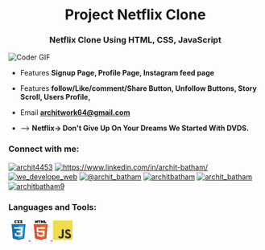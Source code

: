 <h1 align="center">Project Netflix Clone</h1>
<h3 align="center">Netflix Clone Using HTML, CSS, JavaScript</h3>
<img alt="Coder GIF"  src="https://qrangers.com/wp-content/uploads/2021/09/Banner-Introduction-to-3D-Animation.png" />

- Features **Signup Page, Profile Page, Instagram feed page**

- Features **follow/Like/comment/Share Button, Unfollow Buttons, Story Scroll, Users Profile,**

- Email **architwork64@gmail.com**

- --> **Netflix-> Don't Give Up On Your Dreams We Started With DVDS.**

<h3 align="left">Connect with me:</h3>
<p align="left">
<a href="https://codepen.io/archit4453" target="blank"><img align="center" src="https://raw.githubusercontent.com/rahuldkjain/github-profile-readme-generator/master/src/images/icons/Social/codepen.svg" alt="archit4453" height="30" width="40" /></a>
<a href="https://linkedin.com/in/https://www.linkedin.com/in/archit-batham/" target="blank"><img align="center" src="https://raw.githubusercontent.com/rahuldkjain/github-profile-readme-generator/master/src/images/icons/Social/linked-in-alt.svg" alt="https://www.linkedin.com/in/archit-batham/" height="30" width="40" /></a>
<a href="https://instagram.com/we_develope_web" target="blank"><img align="center" src="https://raw.githubusercontent.com/rahuldkjain/github-profile-readme-generator/master/src/images/icons/Social/instagram.svg" alt="we_develope_web" height="30" width="40" /></a>
<a href="https://www.hackerrank.com/@archit_batham" target="blank"><img align="center" src="https://raw.githubusercontent.com/rahuldkjain/github-profile-readme-generator/master/src/images/icons/Social/hackerrank.svg" alt="@archit_batham" height="30" width="40" /></a>
<a href="https://www.leetcode.com/architbatham" target="blank"><img align="center" src="https://raw.githubusercontent.com/rahuldkjain/github-profile-readme-generator/master/src/images/icons/Social/leet-code.svg" alt="architbatham" height="30" width="40" /></a>
<a href="https://www.hackerearth.com/archit_batham" target="blank"><img align="center" src="https://raw.githubusercontent.com/rahuldkjain/github-profile-readme-generator/master/src/images/icons/Social/hackerearth.svg" alt="archit_batham" height="30" width="40" /></a>
<a href="https://auth.geeksforgeeks.org/user/architbatham9" target="blank"><img align="center" src="https://raw.githubusercontent.com/rahuldkjain/github-profile-readme-generator/master/src/images/icons/Social/geeks-for-geeks.svg" alt="architbatham9" height="30" width="40" /></a>
</p>

<h3 align="left">Languages and Tools:</h3>
<p align="left"> <a href="https://www.w3schools.com/css/" target="_blank" rel="noreferrer"> <img src="https://raw.githubusercontent.com/devicons/devicon/master/icons/css3/css3-original-wordmark.svg" alt="css3" width="40" height="40"/> </a> <a href="https://www.w3.org/html/" target="_blank" rel="noreferrer"> <img src="https://raw.githubusercontent.com/devicons/devicon/master/icons/html5/html5-original-wordmark.svg" alt="html5" width="40" height="40"/> </a> <a href="https://developer.mozilla.org/en-US/docs/Web/JavaScript" target="_blank" rel="noreferrer"> <img src="https://raw.githubusercontent.com/devicons/devicon/master/icons/javascript/javascript-original.svg" alt="javascript" width="40" height="40"/> </a> </p>
